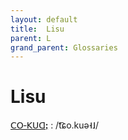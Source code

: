 ```yaml
---
layout: default
title:  Lisu
parent: L
grand_parent: Glossaries
---
```


# Lisu


[ꓚꓳ‐ꓗꓴꓷꓼ](https://en.wiktionary.org/wiki/?curid=8722406)
: /t͡ɕo.kuə˧˩/

